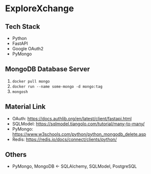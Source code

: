 # ExploreXchange

## Tech Stack
- Python
- FastAPI
- Google OAuth2
- PyMongo

## MongoDB Database Server
1. ```docker pull mongo```
2. ```docker run --name some-mongo -d mongo:tag```
3. ```mongosh```

## Material Link
- OAuth: https://docs.authlib.org/en/latest/client/fastapi.html
- SQLModel: https://sqlmodel.tiangolo.com/tutorial/many-to-many/
- PyMongo: https://www.w3schools.com/python/python_mongodb_delete.asp
- Redis: https://redis.io/docs/connect/clients/python/

## Others
- PyMongo, MongoDB <- SQLAlchemy, SQLModel, PostgreSQL